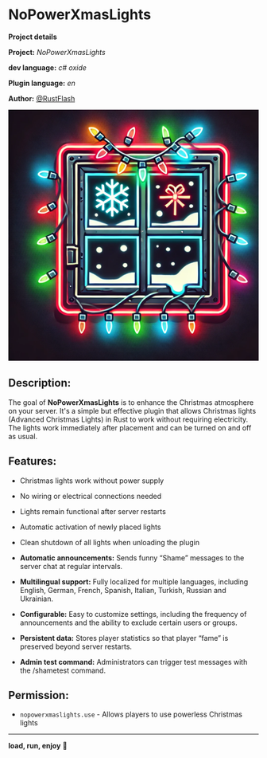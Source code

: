 # NoPowerXmasLights

**__Project details__**

**Project:** *NoPowerXmasLights*

**dev language:** *c# oxide*

**Plugin language:** *en*

**Author:** [@RustFlash](https://github.com/Flash-Ticker)

[![RustFlash - Your Favourite Trio Server](https://github.com/Flash-Ticker/NoPowerXmasLights/blob/main/icon.png)](https://youtu.be/vnDBqlicfLU)


## Description:
The goal of **NoPowerXmasLights** is to enhance the Christmas atmosphere on your server. It's a simple but effective plugin that allows Christmas lights (Advanced Christmas Lights) in Rust to work without requiring electricity. The lights work immediately after placement and can be turned on and off as usual.


## Features:
- Christmas lights work without power supply
- No wiring or electrical connections needed
- Lights remain functional after server restarts
- Automatic activation of newly placed lights
- Clean shutdown of all lights when unloading the plugin

- **Automatic announcements:** Sends funny “Shame” messages to the server chat at regular intervals.
- **Multilingual support:** Fully localized for multiple languages, including English, German, French, Spanish, Italian, Turkish, Russian and Ukrainian.
- **Configurable:** Easy to customize settings, including the frequency of announcements and the ability to exclude certain users or groups.
- **Persistent data:** Stores player statistics so that player “fame” is preserved beyond server restarts.
- **Admin test command:** Administrators can trigger test messages with the /shametest command.


## Permission:
- `nopowerxmaslights.use` - Allows players to use powerless Christmas lights

--- 

**load, run, enjoy** 💝


